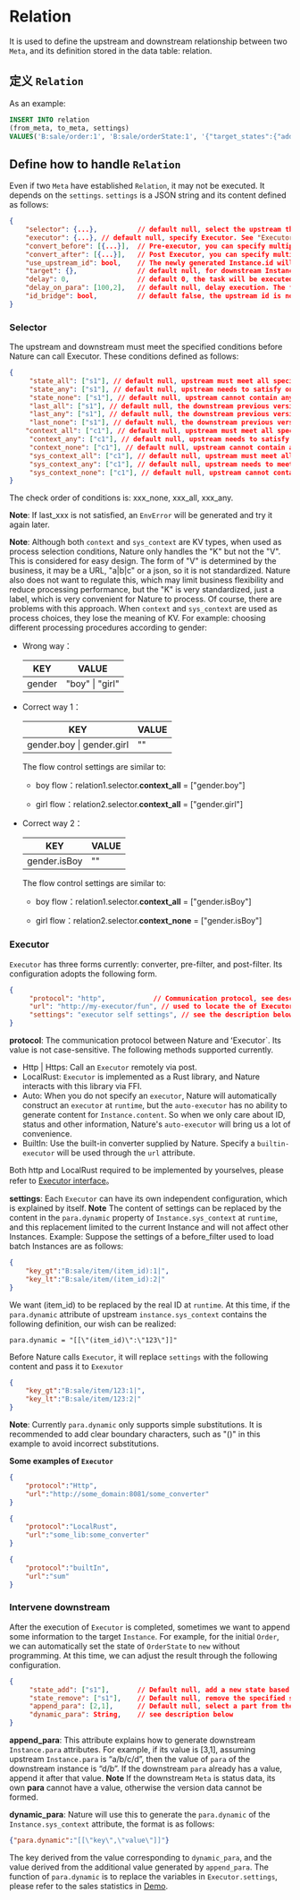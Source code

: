 # Relation

It is used to define the upstream and downstream relationship between two `Meta`, and its definition stored in the data table: relation.

## 定义 `Relation`

As an example:

```sql
INSERT INTO relation
(from_meta, to_meta, settings)
VALUES('B:sale/order:1', 'B:sale/orderState:1', '{"target_states":{"add":["new"]}}');
```

## Define how to handle `Relation`

Even if two `Meta` have established `Relation`, it may not be executed. It depends on the `settings`. `settings` is a JSON string and its content defined as follows:

```json
{
    "selector": {...}, 			// default null, select the upstream that meets the conditions. See "Selector" below
    "executor": {...}, // default null, specify Executor. See "Executor" below
    "convert_before": [{...}], 	// Pre-executor, you can specify multiple, will be execute in the given order.
    "convert_after": [{...}], 	// Post Executor, you can specify multiple, will be execute in the given order.
    "use_upstream_id": bool, 	// The newly generated Instance.id will use the upstream Instance.id
    "target": {}, 				// default null, for downstream Instance intervention, see "downstream Intervention" below
    "delay": 0, 				// default 0, the task will be executed after the specified number of seconds from the current time
    "delay_on_para": [100,2], 	// default null, delay execution. The first value of the array is the delay in seconds, and the second value is the position of the base time, which is located in the upstream Instance.para.
    "id_bridge": bool, 			// default false, the upstream id is not used downstream, but the downstream of the downstream will use it, then you need to set this value to true
}
```

### Selector

The upstream and downstream must meet the specified conditions before Nature can call Executor. These conditions defined as follows:

```json
{
     "state_all": ["s1"], // default null, upstream must meet all specified states
     "state_any": ["s1"], // default null, upstream needs to satisfy one of the states
     "state_none": ["s1"], // default null, upstream cannot contain any given state
	 "last_all": ["s1"], // default null, the downstream previous version must meet all specified states
     "last_any": ["s1"], // default null, the downstream previous version needs to meet one of the states
     "last_none": ["s1"], // default null, the downstream previous version cannot contain any given status
    "context_all": ["c1"], // default null, upstream must meet all specified context
     "context_any": ["c1"], // default null, upstream needs to satisfy one of the context
     "context_none": ["c1"], // default null, upstream cannot contain any given context
     "sys_context_all": ["c1"], // default null, upstream must meet all specified sys_context
     "sys_context_any": ["c1"], // default null, upstream needs to meet one of the sys_context
     "sys_context_none": ["c1"], // default null, upstream cannot contain any given sys_context
}
```

The check order of conditions is: xxx_none, xxx_all, xxx_any.

**Note**: If last_xxx is not satisfied, an `EnvError` will be generated and try it again later.

**Note**: Although both `context` and `sys_context` are KV types, when used as process selection conditions, Nature only handles the "K" but not the "V". This is considered for easy design. The form of "V" is determined by the business, it may be a URL,  "a|b|c" or a json, so it is not standardized. Nature also does not want to regulate this, which may limit business flexibility and reduce processing performance, but the "K" is very standardized, just a label, which is very convenient for Nature to process. Of course, there are problems with this approach. When `context` and `sys_context` are used as process choices, they lose the meaning of KV. For example: choosing different processing procedures according to gender:

- Wrong way：

  | KEY    | VALUE           |
  | ------ | --------------- |
  | gender | "boy" \| "girl" |

- Correct way 1：

  | KEY                       | VALUE |
  | ------------------------- | ----- |
  | gender.boy \| gender.girl | ""    |

  The flow control settings are similar to:

  - boy flow：relation1.selector.**context_all** = ["gender.boy"]

  - girl flow：relation2.selector.**context_all** = ["gender.girl"]

- Correct way 2：

  | KEY          | VALUE |
  | ------------ | ----- |
  | gender.isBoy | ""    |

  The flow control settings are similar to:

  - boy flow：relation1.selector.**context_all** = ["gender.isBoy"]

  - girl flow：relation2.selector.**context_none** = ["gender.isBoy"]

### Executor

`Executor` has three forms currently: converter, pre-filter, and post-filter. Its configuration adopts the following form.

```json
{
     "protocol": "http", 			// Communication protocol, see description below.
     "url": "http://my-executor/fun", // used to locate the of Executor
     "settings": "executor self settings", // see the description below.
}
```

**protocol**: The communication protocol between Nature and ʻExecutor`. Its value is not case-sensitive. The following methods supported currently.

- Http | Https: Call an `Executor` remotely via post.
- LocalRust: `Executor` is implemented as a Rust library, and Nature interacts with this library via FFI.
- Auto: When you do not specify an `executor`, Nature will automatically construct an `executor` at `runtime`, but the `auto-executor` has no ability to generate content for `Instance.content`. So when we only care about ID, status and other information, Nature's `auto-executor` will bring us a lot of convenience.
- BuiltIn: Use the built-in converter supplied by Nature. Specify a `builtin-executor` will be used through the `url` attribute.

Both http and LocalRust required to be implemented by yourselves, please refer to [Executor interface](executor.md)。

**settings**: Each `Executor` can have its own independent configuration, which is explained by itself. **Note** The content of settings can be replaced by the content in the `para.dynamic` property of `Instance.sys_context` at `runtime`, and this replacement limited to the current Instance and will not affect other Instances. Example: Suppose the settings of a before_filter used to load batch Instances are as follows:

```json
{
    "key_gt":"B:sale/item/(item_id):1|",
    "key_lt":"B:sale/item/(item_id):2|"
}
```

We want (item_id) to be replaced by the real ID at `runtime`. At this time, if the `para.dynamic` attribute of upstream `instance.sys_context` contains the following definition, our wish can be realized:

```properties
para.dynamic = "[[\"(item_id)\":\"123\"]]"
```

Before Nature calls `Executor`, it will replace `settings` with the following content and pass it to `Exexutor`

```json
{
    "key_gt":"B:sale/item/123:1|",
    "key_lt":"B:sale/item/123:2|"
}
```

**Note**: Currently `para.dynamic` only supports simple substitutions. It is recommended to add clear boundary characters, such as "()" in this example to avoid incorrect substitutions.

**Some examples of `Executor`**

```json
{
    "protocol":"Http",
    "url":"http://some_domain:8081/some_converter"
}
```

```json
{
    "protocol":"LocalRust",
    "url":"some_lib:some_converter"
}
```

```json
{
    "protocol":"builtIn",
    "url":"sum"
}
```

### Intervene downstream

After the execution of `Executor` is completed, sometimes we want to append some information to the target `Instance`. For example, for the initial `Order`, we can automatically set the state of `OrderState` to `new` without programming. At this time, we can adjust the result through the following configuration.

```json
{
     "state_add": ["s1"], 		// Default null, add a new state based on the previous state, the state must be defined in `Meta`.
     "state_remove": ["s1"], 	// Default null, remove the specified state from the previous state.
     "append_para": [2,1], 		// Default null, select a part from the upstream Instance.para and append it to the downstream Instance.para. See below for details.
     "dynamic_para": String,	// see description below
}
```

**append_para**: This attribute explains how to generate downstream `Instance.para` attributes. For example, if its value is [3,1], assuming upstream `Instance.para` is “a/b/c/d”, then the value of `para` of the downstream instance is “d/b”. If the downstream `para` already has a value, append it after that value. **Note** If the downstream `Meta` is status data, its own **para** cannot have a value, otherwise the version data cannot be formed.

**dynamic_para**: Nature will use this to generate the `para.dynamic` of the `Instance.sys_context` attribute, the format is as follows:

```json
{"para.dynamic":"[[\"key\",\"value\"]]"}
```

The key derived from the value corresponding to `dynamic_para`, and the value derived from the additional value generated by `append_para`. The function of `para.dynamic` is to replace the variables in `Executor.settings`, please refer to the sales statistics in [Demo](../../../nature-demo/README_EN.md).